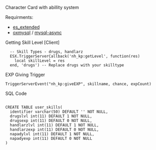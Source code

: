 Character Card with abillity system

Requirments:
<a href="https://github.com/mitlight/es_extended">
  - es_extended  </a>
  - <a href="https://github.com/overextended/oxmysql">oxmysql</a> / <a href="https://github.com/brouznouf/fivem-mysql-async">mysql-async</a>
  
  Getting Skill Level [Client]
````
  -- Skill Types - drugs, handlarz
  ESX.TriggerServerCallback('nh_kp:getLevel', function(res)
    local skillLevel = res
  end, 'drugs') -- Replace drugs with your skilltype
````

EXP Giving Trigger
````
TriggerServerEvent("nh_kp:giveEXP", skillname, chance, expCount)
````

SQL Code

````

CREATE TABLE user_skills(
  identifier varchar(50) DEFAULT '' NOT NULL,
  drugslvl int(11) DEFAULT 1 NOT NULL,
  drugsexp int(11) DEFAULT 0 NOT NULL,
  handlarzlvl int(11) DEFAULT 1 NOT NULL,
  handlarzexp int(11) DEFAULT 0 NOT NULL,
  napadylvl int(11) DEFAULT 1 NOT NULL,
  napadyexp int(11) DEFAULT 0 NOT NULL
)
````
